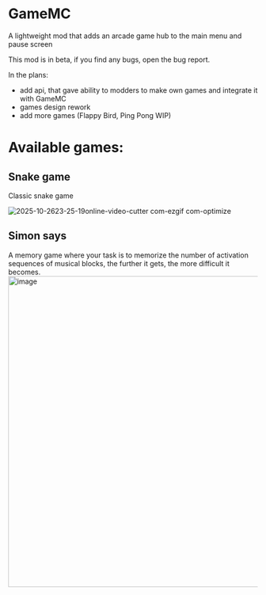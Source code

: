 # GameMC
A lightweight mod that adds an arcade game hub to the main menu and pause screen

This mod is in beta, if you find any bugs, open the bug report. 

In the plans:
- add api, that gave ability to modders to make own games and integrate it with GameMC
- games design rework
- add more games (Flappy Bird, Ping Pong WIP)
  
# Available games:

## Snake game
Classic snake game

![2025-10-2623-25-19online-video-cutter com-ezgif com-optimize](https://github.com/user-attachments/assets/f95756a5-68cd-4700-a23e-8dea9a209770)


## Simon says
A memory game where your task is to memorize the number of activation sequences of musical blocks, the further it gets, the more difficult it becomes.
<img width="891" height="628" alt="image" src="https://github.com/user-attachments/assets/8395995e-aaa6-4c1e-84f7-e96e11a6319f" />
